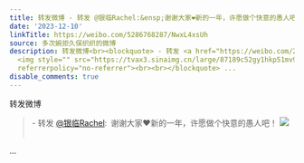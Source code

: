 ```yaml
---
title: 转发微博 - 转发 @银临Rachel:&ensp;谢谢大家❤️新的一年，许愿做个快意的愚人吧！ [图片]
date: '2023-12-10'
linkTitle: https://weibo.com/5286768287/NwxL4xsUh
source: 多次婉拒久保织织的微博
description: 转发微博<br><blockquote> - 转发 <a href="https://weibo.com/2266537042" target="_blank">@银临Rachel</a>: 谢谢大家❤️新的一年，许愿做个快意的愚人吧！
  <img style="" src="https://tvax3.sinaimg.cn/large/87189c52gy1hkp51mv9moj211x1kvtiv.jpg"
  referrerpolicy="no-referrer"><br><br></blockquote> ...
disable_comments: true
---
```

转发微博<br><blockquote> - 转发 <a href="https://weibo.com/2266537042" target="_blank">@银临Rachel</a>: 谢谢大家❤️新的一年，许愿做个快意的愚人吧！ <img style="" src="https://tvax3.sinaimg.cn/large/87189c52gy1hkp51mv9moj211x1kvtiv.jpg" referrerpolicy="no-referrer"><br><br></blockquote> ...